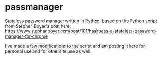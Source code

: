 # passmanager

Stateless password manager written in Python, based on the Python script from Stephen Boyer's post here: https://www.stephanboyer.com/post/101/hashpass-a-stateless-password-manager-for-chrome

I've made a few modifications to the script and am posting it here for personal use and for others to use as well.

